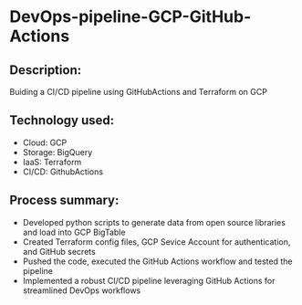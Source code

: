 # DevOps-pipeline-GCP-GitHub-Actions

## Description: 
Buiding a CI/CD pipeline using GitHubActions and Terraform on GCP

## Technology used:
- Cloud: GCP
- Storage: BigQuery
- IaaS: Terraform
- CI/CD: GithubActions

## Process summary:
- Developed python scripts to generate data from open source libraries and load into GCP BigTable
- Created Terraform config files, GCP Sevice Account for authentication, and GitHub secrets
- Pushed the code, executed the GitHub Actions workflow and tested the pipeline
- Implemented a robust CI/CD pipeline leveraging GitHub Actions for streamlined DevOps workflows 
    
